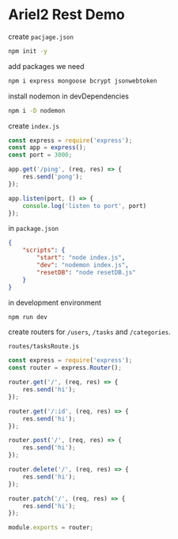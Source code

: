 # Ariel2 Rest Demo

create `pacjage.json`

```sh
npm init -y
```

add packages we need

```sh
npm i express mongoose bcrypt jsonwebtoken
```

install nodemon in devDependencies

```sh
npm i -D nodemon
```

create `index.js`

```js
const express = require('express');
const app = express();
const port = 3000;

app.get('/ping', (req, res) => {
    res.send('pong');
});

app.listen(port, () => {
    console.log('listen to port', port)
});
```

in `package.json`

```json
{
    "scripts": {
        "start": "node index.js",
        "dev": "nodemon index.js",
        "resetDB": "node resetDB.js"
    }
}
```

in development environment

```sh
npm run dev
```

create routers for `/users`, `/tasks` and `/categories`.

`routes/tasksRoute.js`

```js
const express = require('express');
const router = express.Router();

router.get('/', (req, res) => {
    res.send('hi');
});

router.get('/:id', (req, res) => {
    res.send('hi');
});

router.post('/', (req, res) => {
    res.send('hi');
});

router.delete('/', (req, res) => {
    res.send('hi');
});

router.patch('/', (req, res) => {
    res.send('hi');
});

module.exports = router;
```